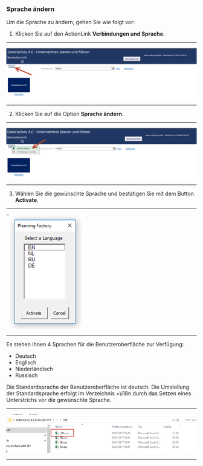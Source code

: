 ### Sprache ändern 

Um die Sprache zu ändern, gehen Sie wie folgt vor: 

1. Klicken Sie auf den ActionLink **Verbindungen und Sprache**.  

---
![](/Bilder/Werk/werk10.png)

---

2.	Klicken Sie auf die Option **Sprache ändern**. 

---
![](/Bilder/Werk/Werk6.png)

---

3.	Wählen Sie die gewünschte Sprache und bestätigen Sie mit dem Button **Activate**.  

---
![](/Bilder/Werk/Werk7.png)

---

Es stehen Ihnen 4 Sprachen für die Benutzeroberfläche zur Verfügung:  

* Deutsch
* Englisch
* Niederländisch
* Russisch

Die Standardsprache der Benutzeroberfläche ist deutsch. Die Umstellung der Standardsprache erfolgt im Verzeichnis +\i18n durch das Setzen eines Unterstrichs vor die gewünschte Sprache. 

 ---
  
![](/Bilder/Werk/Werk8.png)

---

